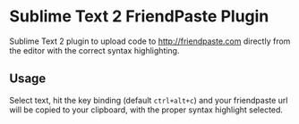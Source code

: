 Sublime Text 2 FriendPaste Plugin
=============

Sublime Text 2 plugin to upload code to http://friendpaste.com directly from the editor with the correct syntax highlighting.

Usage
-------
Select text, hit the key binding (default `ctrl+alt+c`) and your friendpaste url will be copied to your clipboard, with the proper syntax highlight selected.
